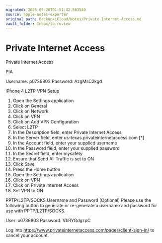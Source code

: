 ```yaml
---
migrated: 2025-09-20T01:51:42.563540
source: apple-notes-exporter
original_path: Backup/iCloud/Notes/Private Internet Access.md
vault_folder: Inbox/to-review
---
```

# Private Internet Access

Private Internet Access

PIA

Username: p0736803
Password: AzgMsC2kgd

 iPhone 4 L2TP VPN Setup

1. Open the Settings application
2. Click on General
3. Click on Network
4. Click on VPN
5. Click on Add VPN Configuration
6. Select L2TP
7. In the Description field, enter Private Internet Access
8. In the Server field, enter us-texas.privateinternetaccess.com [*]
9. In the Account field, enter your supplied username
10. In the Password field, enter your supplied password
11. In the Secret field, enter mysafety
12. Ensure that Send All Traffic is set to ON
13. Click Save
14. Press the Home button
15. Open the Settings application
16. Click on VPN
17. Click on Private Internet Access
18. Set VPN to ON

PPTP/L2TP/SOCKS Username and Password (Optional)
Please use the following button to generate or re-generate a username and password for use with PPTP/L2TP/SOCKS.

User: x0736803
Password: VbRYGdgzpC

Log into https://www.privateinternetaccess.com/pages/client-sign-in/ to cancel your account.

